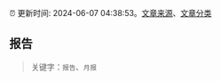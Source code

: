 :alarm_clock: 更新时间: 2024-06-07 04:38:53。[文章来源](/README.md)、[文章分类](/TAGS.md)

## 报告


> 关键字：`报告`、`月报`



